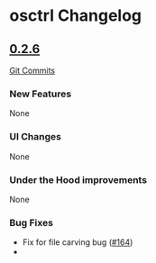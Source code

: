 # osctrl Changelog

<a name="v0.2.6"></a>
## [0.2.6](https://github.com/jmpsec/osctrl/releases/tag/v0.2.6)

[Git Commits](https://github.com/jmpsec/osctrl/compare/0.2.5...v0.2.6)


### New Features

None
### UI Changes

None

### Under the Hood improvements

None

### Bug Fixes

- Fix for file carving bug ([#164](https://github.com/jmpsec/osctrl/pull/164))
- <Title> ([#<PR>](<PR URL>))

### Documentation

None

### Build

- Initial CI/CD pipeline ([#162](https://github.com/jmpsec/osctrl/pull/162))
- CI/CD pipeline for Dockerhub ([#163](https://github.com/jmpsec/osctrl/pull/163))
- Change repo branch name to `main` ([#165](https://github.com/jmpsec/osctrl/pull/165))

